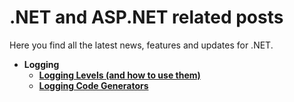 # .NET and ASP.NET related posts

Here you find all the latest news, features and updates for .NET. 

- **Logging**
    - **[Logging Levels (and how to use them)](log-levels.md)**
    - **[Logging Code Generators](log-code-gen.md)**